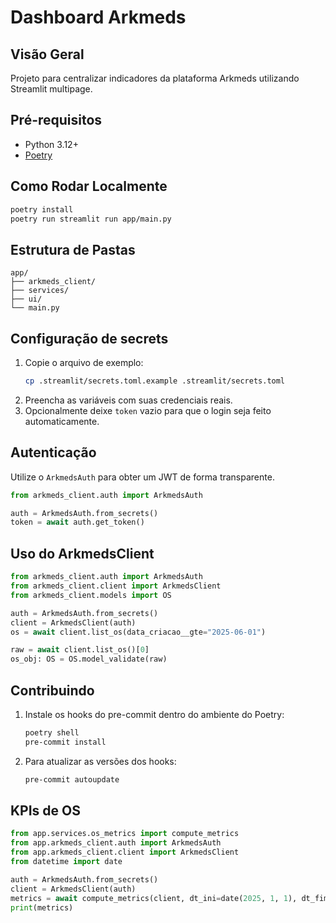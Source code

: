 # Dashboard Arkmeds

## Visão Geral
Projeto para centralizar indicadores da plataforma Arkmeds utilizando Streamlit multipage.

## Pré-requisitos
- Python 3.12+
- [Poetry](https://python-poetry.org/docs/#installation)

## Como Rodar Localmente
```bash
poetry install
poetry run streamlit run app/main.py
```

## Estrutura de Pastas
```
app/
├── arkmeds_client/
├── services/
├── ui/
└── main.py
```

## Configuração de secrets
1. Copie o arquivo de exemplo:
   ```bash
   cp .streamlit/secrets.toml.example .streamlit/secrets.toml
   ```
2. Preencha as variáveis com suas credenciais reais.
3. Opcionalmente deixe `token` vazio para que o login seja feito automaticamente.

## Autenticação
Utilize o `ArkmedsAuth` para obter um JWT de forma transparente.

```python
from arkmeds_client.auth import ArkmedsAuth

auth = ArkmedsAuth.from_secrets()
token = await auth.get_token()
```

## Uso do ArkmedsClient

```python
from arkmeds_client.auth import ArkmedsAuth
from arkmeds_client.client import ArkmedsClient
from arkmeds_client.models import OS

auth = ArkmedsAuth.from_secrets()
client = ArkmedsClient(auth)
os = await client.list_os(data_criacao__gte="2025-06-01")
```

```python
raw = await client.list_os()[0]
os_obj: OS = OS.model_validate(raw)
```

## Contribuindo
1. Instale os hooks do pre-commit dentro do ambiente do Poetry:
   ```bash
   poetry shell
   pre-commit install
   ```
2. Para atualizar as versões dos hooks:
   ```bash
   pre-commit autoupdate
   ```

## KPIs de OS

```python
from app.services.os_metrics import compute_metrics
from app.arkmeds_client.auth import ArkmedsAuth
from app.arkmeds_client.client import ArkmedsClient
from datetime import date

auth = ArkmedsAuth.from_secrets()
client = ArkmedsClient(auth)
metrics = await compute_metrics(client, dt_ini=date(2025, 1, 1), dt_fim=date(2025, 1, 31))
print(metrics)
```
